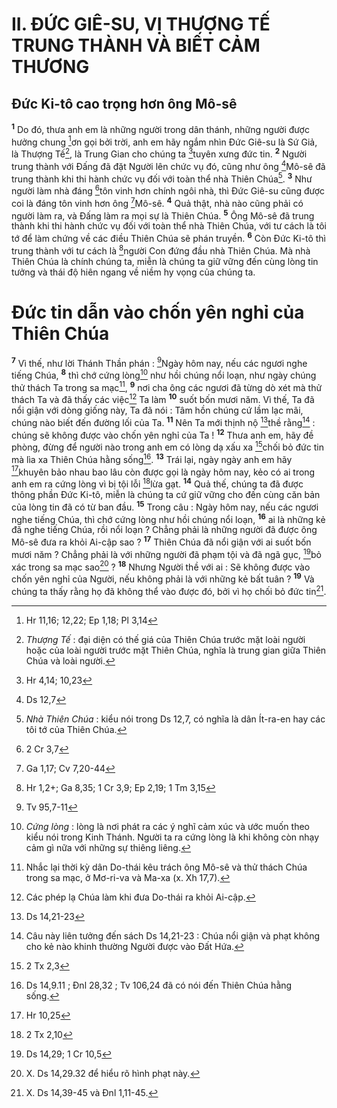 # II. ĐỨC GIÊ-SU, VỊ THƯỢNG TẾ TRUNG THÀNH VÀ BIẾT CẢM THƯƠNG
## Đức Ki-tô cao trọng hơn ông Mô-sê
<sup><b>1</b></sup> Do đó, thưa anh em là những người trong dân thánh, những người được hưởng chung [^1*]ơn gọi bởi trời, anh em hãy ngắm nhìn Đức Giê-su là Sứ Giả, là Thượng Tế[^1], là Trung Gian cho chúng ta [^2*]tuyên xưng đức tin. <sup><b>2</b></sup> Người trung thành với Đấng đã đặt Người lên chức vụ đó, cũng như ông [^3*]Mô-sê đã trung thành khi thi hành chức vụ đối với toàn thể nhà Thiên Chúa[^2]. <sup><b>3</b></sup> Như người làm nhà đáng [^4*]tôn vinh hơn chính ngôi nhà, thì Đức Giê-su cũng được coi là đáng tôn vinh hơn ông [^5*]Mô-sê. <sup><b>4</b></sup> Quả thật, nhà nào cũng phải có người làm ra, và Đấng làm ra mọi sự là Thiên Chúa. <sup><b>5</b></sup> Ông Mô-sê đã trung thành khi thi hành chức vụ đối với toàn thể nhà Thiên Chúa, với tư cách là tôi tớ để làm chứng về các điều Thiên Chúa sẽ phán truyền. <sup><b>6</b></sup> Còn Đức Ki-tô thì trung thành với tư cách là [^6*]người Con đứng đầu nhà Thiên Chúa. Mà nhà Thiên Chúa là chính chúng ta, miễn là chúng ta giữ vững đến cùng lòng tin tưởng và thái độ hiên ngang về niềm hy vọng của chúng ta.

# Đức tin dẫn vào chốn yên nghỉ của Thiên Chúa
<sup><b>7</b></sup> Vì thế, như lời Thánh Thần phán : [^7*]Ngày hôm nay, nếu các ngươi nghe tiếng Chúa, <sup><b>8</b></sup> thì chớ cứng lòng[^3] như hồi chúng nổi loạn, như ngày chúng thử thách Ta trong sa mạc[^4], <sup><b>9</b></sup> nơi cha ông các ngươi đã từng dò xét mà thử thách Ta và đã thấy các việc[^5] Ta làm <sup><b>10</b></sup> suốt bốn mươi năm. Vì thế, Ta đã nổi giận với dòng giống này, Ta đã nói : Tâm hồn chúng cứ lầm lạc mãi, chúng nào biết đến đường lối của Ta. <sup><b>11</b></sup> Nên Ta mới thịnh nộ [^8*]thề rằng[^6] : chúng sẽ không được vào chốn yên nghỉ của Ta ! <sup><b>12</b></sup> Thưa anh em, hãy đề phòng, đừng để người nào trong anh em có lòng dạ xấu xa [^9*]chối bỏ đức tin mà lìa xa Thiên Chúa hằng sống[^7]. <sup><b>13</b></sup> Trái lại, ngày ngày anh em hãy [^10*]khuyên bảo nhau bao lâu còn được gọi là ngày hôm nay, kẻo có ai trong anh em ra cứng lòng vì bị tội lỗi [^11*]lừa gạt. <sup><b>14</b></sup> Quả thế, chúng ta đã được thông phần Đức Ki-tô, miễn là chúng ta cứ giữ vững cho đến cùng căn bản của lòng tin đã có từ ban đầu. <sup><b>15</b></sup> Trong câu : Ngày hôm nay, nếu các ngươi nghe tiếng Chúa, thì chớ cứng lòng như hồi chúng nổi loạn, <sup><b>16</b></sup> ai là những kẻ đã nghe tiếng Chúa, rồi nổi loạn ? Chẳng phải là những người đã được ông Mô-sê đưa ra khỏi Ai-cập sao ? <sup><b>17</b></sup> Thiên Chúa đã nổi giận với ai suốt bốn mươi năm ? Chẳng phải là với những người đã phạm tội và đã ngã gục, [^12*]bỏ xác trong sa mạc sao[^8] ? <sup><b>18</b></sup> Nhưng Người thề với ai : Sẽ không được vào chốn yên nghỉ của Người, nếu không phải là với những kẻ bất tuân ? <sup><b>19</b></sup> Và chúng ta thấy rằng họ đã không thể vào được đó, bởi vì họ chối bỏ đức tin[^9].

[^1]: <i>Thượng Tế</i> : đại diện có thế giá của Thiên Chúa trước mặt loài người hoặc của loài người trước mặt Thiên Chúa, nghĩa là trung gian giữa Thiên Chúa và loài người.
[^2]: <i>Nhà Thiên Chúa</i> : kiểu nói trong Ds 12,7, có nghĩa là dân Ít-ra-en hay các tôi tớ của Thiên Chúa.
[^3]: <i>Cứng lòng</i> : lòng là nơi phát ra các ý nghĩ cảm xúc và ước muốn theo kiểu nói trong Kinh Thánh. Người ta ra cứng lòng là khi không còn nhạy cảm gì nữa với những sự thiêng liêng.
[^4]: Nhắc lại thời kỳ dân Do-thái kêu trách ông Mô-sê và thử thách Chúa trong sa mạc, ở Mơ-ri-va và Ma-xa (x. Xh 17,7).
[^5]: Các phép lạ Chúa làm khi đưa Do-thái ra khỏi Ai-cập.
[^6]: Câu này liên tưởng đến sách Ds 14,21-23 : Chúa nổi giận và phạt không cho kẻ nào khinh thường Người được vào Đất Hứa.
[^7]: Ds 14,9.11 ; Đnl 28,32 ; Tv 106,24 đã có nói đến Thiên Chúa hằng sống.
[^8]: X. Ds 14,29.32 để hiểu rõ hình phạt này.
[^9]: X. Ds 14,39-45 và Đnl 1,11-45.
[^1*]: Hr 11,16; 12,22; Ep 1,18; Pl 3,14
[^2*]: Hr 4,14; 10,23
[^3*]: Ds 12,7
[^4*]: 2 Cr 3,7
[^5*]: Ga 1,17; Cv 7,20-44
[^6*]: Hr 1,2+; Ga 8,35; 1 Cr 3,9; Ep 2,19; 1 Tm 3,15
[^7*]: Tv 95,7-11
[^8*]: Ds 14,21-23
[^9*]: 2 Tx 2,3
[^10*]: Hr 10,25
[^11*]: 2 Tx 2,10
[^12*]: Ds 14,29; 1 Cr 10,5
